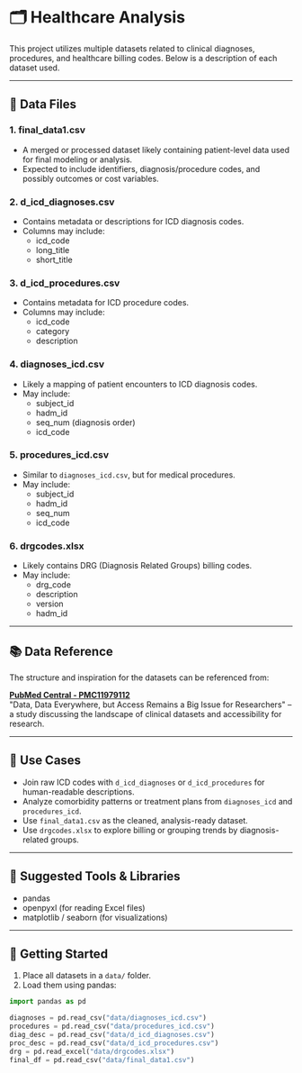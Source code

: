 # 🗂️ Healthcare Analysis

This project utilizes multiple datasets related to clinical diagnoses, procedures, and healthcare billing codes. Below is a description of each dataset used.

---

## 📁 Data Files

### 1. final_data1.csv
- A merged or processed dataset likely containing patient-level data used for final modeling or analysis.
- Expected to include identifiers, diagnosis/procedure codes, and possibly outcomes or cost variables.

### 2. d_icd_diagnoses.csv
- Contains metadata or descriptions for ICD diagnosis codes.
- Columns may include:
  - icd_code
  - long_title
  - short_title

### 3. d_icd_procedures.csv
- Contains metadata for ICD procedure codes.
- Columns may include:
  - icd_code
  - category
  - description

### 4. diagnoses_icd.csv
- Likely a mapping of patient encounters to ICD diagnosis codes.
- May include:
  - subject_id
  - hadm_id
  - seq_num (diagnosis order)
  - icd_code

### 5. procedures_icd.csv
- Similar to `diagnoses_icd.csv`, but for medical procedures.
- May include:
  - subject_id
  - hadm_id
  - seq_num
  - icd_code

### 6. drgcodes.xlsx
- Likely contains DRG (Diagnosis Related Groups) billing codes.
- May include:
  - drg_code
  - description
  - version
  - hadm_id

---

## 📚 Data Reference

The structure and inspiration for the datasets can be referenced from:

**[PubMed Central - PMC11979112](https://pmc.ncbi.nlm.nih.gov/articles/PMC11979112/)**  
"Data, Data Everywhere, but Access Remains a Big Issue for Researchers" – a study discussing the landscape of clinical datasets and accessibility for research.

---

## 🧠 Use Cases

- Join raw ICD codes with `d_icd_diagnoses` or `d_icd_procedures` for human-readable descriptions.
- Analyze comorbidity patterns or treatment plans from `diagnoses_icd` and `procedures_icd`.
- Use `final_data1.csv` as the cleaned, analysis-ready dataset.
- Use `drgcodes.xlsx` to explore billing or grouping trends by diagnosis-related groups.

---

## 🔧 Suggested Tools & Libraries

- pandas
- openpyxl (for reading Excel files)
- matplotlib / seaborn (for visualizations)

---

## 🚀 Getting Started

1. Place all datasets in a `data/` folder.
2. Load them using pandas:

```python
import pandas as pd

diagnoses = pd.read_csv("data/diagnoses_icd.csv")
procedures = pd.read_csv("data/procedures_icd.csv")
diag_desc = pd.read_csv("data/d_icd_diagnoses.csv")
proc_desc = pd.read_csv("data/d_icd_procedures.csv")
drg = pd.read_excel("data/drgcodes.xlsx")
final_df = pd.read_csv("data/final_data1.csv")
